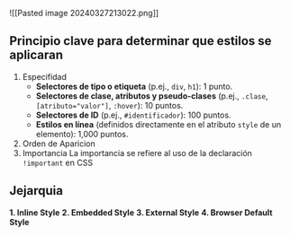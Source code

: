 ![[Pasted image 20240327213022.png]]

## Principio clave para determinar que estilos se aplicaran 

1. Especifidad
	- **Selectores de tipo o etiqueta** (p.ej., `div`, `h1`): 1 punto.
	- **Selectores de clase, atributos y pseudo-clases** (p.ej., `.clase`, `[atributo="valor"]`, `:hover`): 10 puntos.
	- **Selectores de ID** (p.ej., `#identificador`): 100 puntos.
	- **Estilos en línea** (definidos directamente en el atributo `style` de un elemento): 1,000 puntos.
2. Orden de Aparicion 
3. Importancia
	La importancia se refiere al uso de la declaración `!important` en CSS

## Jejarquia 

**1. Inline Style**
**2. Embedded Style**
**3. External Style**
**4. Browser Default Style**



